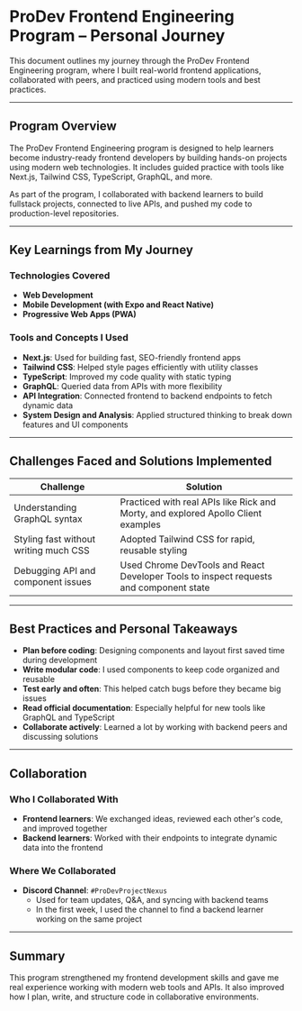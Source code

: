 # ProDev Frontend Engineering Program – Personal Journey

This document outlines my journey through the ProDev Frontend Engineering program, where I built real-world frontend applications, collaborated with peers, and practiced using modern tools and best practices.

---

## Program Overview

The ProDev Frontend Engineering program is designed to help learners become industry-ready frontend developers by building hands-on projects using modern web technologies. It includes guided practice with tools like Next.js, Tailwind CSS, TypeScript, GraphQL, and more.

As part of the program, I collaborated with backend learners to build fullstack projects, connected to live APIs, and pushed my code to production-level repositories.

---

## Key Learnings from My Journey

### Technologies Covered
- **Web Development**
- **Mobile Development (with Expo and React Native)**
- **Progressive Web Apps (PWA)**

### Tools and Concepts I Used
- **Next.js**: Used for building fast, SEO-friendly frontend apps
- **Tailwind CSS**: Helped style pages efficiently with utility classes
- **TypeScript**: Improved my code quality with static typing
- **GraphQL**: Queried data from APIs with more flexibility
- **API Integration**: Connected frontend to backend endpoints to fetch dynamic data
- **System Design and Analysis**: Applied structured thinking to break down features and UI components

---

## Challenges Faced and Solutions Implemented

| Challenge | Solution |
|----------|----------|
| Understanding GraphQL syntax | Practiced with real APIs like Rick and Morty, and explored Apollo Client examples |
| Styling fast without writing much CSS | Adopted Tailwind CSS for rapid, reusable styling |
| Debugging API and component issues | Used Chrome DevTools and React Developer Tools to inspect requests and component state |

---

## Best Practices and Personal Takeaways

- **Plan before coding**: Designing components and layout first saved time during development
- **Write modular code**: I used components to keep code organized and reusable
- **Test early and often**: This helped catch bugs before they became big issues
- **Read official documentation**: Especially helpful for new tools like GraphQL and TypeScript
- **Collaborate actively**: Learned a lot by working with backend peers and discussing solutions

---

## Collaboration

### Who I Collaborated With
- **Frontend learners**: We exchanged ideas, reviewed each other's code, and improved together
- **Backend learners**: Worked with their endpoints to integrate dynamic data into the frontend

### Where We Collaborated
- **Discord Channel**: `#ProDevProjectNexus`
  - Used for team updates, Q&A, and syncing with backend teams
  - In the first week, I used the channel to find a backend learner working on the same project

---

## Summary

This program strengthened my frontend development skills and gave me real experience working with modern web tools and APIs. It also improved how I plan, write, and structure code in collaborative environments.

